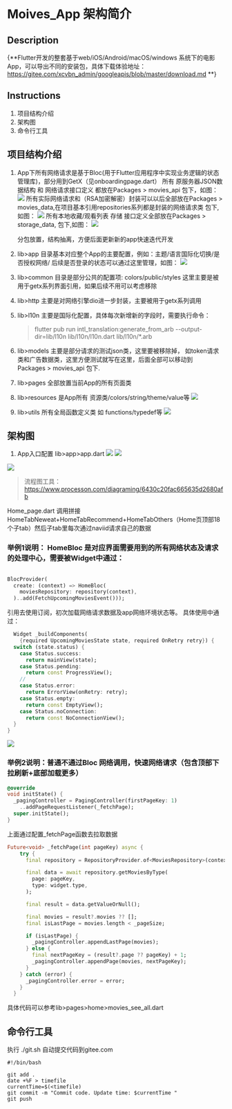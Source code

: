 
# Moives_App 架构简介


## Description
{**Flutter开发的整套基于web/iOS/Android/macOS/windows 系统下的电影App，可以导出不同的安装包，具体下载体验地址：https://gitee.com/xcvbn_admin/googleapis/blob/master/download.md  **}



## Instructions

1.  项目结构介绍
2.  架构图
3.  命令行工具


## 项目结构介绍

1.  App下所有网络请求是基于Bloc(用于Flutter应用程序中实现业务逻辑的状态管理库)，部分用到GetX（见onboardingpage.dart）
    所有 原服务器JSON数据结构 和 网络请求接口定义 都放在Packages > movies_api 包下，如图：
    ![](previewimsages/Snipaste_2023-04-08_08-49-25.png)
    所有实际网络请求和（RSA加密解密）封装可以以后全部放在Packages > movies_data,在项目基本引用repositories系列都是封装的网络请求类 包下,如图：
    ![](previewimsages/Snipaste_2023-04-08_08-47-20.png)
    所有本地收藏/观看列表 存储 接口定义全部放在Packages > storage_data,  包下,如图：
    ![](previewimsages/Snipaste_2023-04-08_08-52-02.png)

    分包放置，结构抽离，方便后面更新新的app快速迭代开发


2.  lib>app 目录基本对应整个App的主要配置，例如：主题/语言国际化切换/是否授权网络/ 后续是否登录的状态可以通过这里管理，如图：
    ![](previewimsages/Snipaste_2023-04-08_09-04-57.png)
3.  lib>common 目录是部分公共的配置项: colors/public/styles 这里主要是被用于getx系列界面引用，如果后续不用可以考虑移除
4.  lib>http 主要是对网络引擎dio进一步封装，主要被用于getx系列调用
5.  lib>l10n 主要是国际化配置，具体每次新增新的字段时，需要执行命令：
    >  flutter pub run intl_translation:generate_from_arb   --output-dir=lib/l10n  lib/l10n/l10n.dart lib/l10n/*.arb
6.  lib>models 主要是部分请求的测试json类，这里要被移除掉， 如token请求类和广告数据类，这里方便测试就写在这里，后面全部可以移动到     
    Packages > movies_api 包下.
7.  lib>pages 全部放置当前App的所有页面类
8.  lib>resources 是App所有 资源类/colors/string/theme/value等
    ![](previewimsages/Snipaste_2023-04-08_09-17-39.png)
9.  lib>utils 所有全局函数定义类 如 functions/typedef等
    ![](previewimsages/Snipaste_2023-04-08_09-16-56.png)



## 架构图
1. App入口配置 lib>app>app.dart
  ![](previewimsages/Snipaste_2023-04-07_14-11-15.png)
  ![](previewimsages/Snipaste_2023-04-07_14-10-52.png)

  ![](previewimsages/Snipaste_2023-04-08_09-30-31.png)
  > 流程图工具：https://www.processon.com/diagraming/6430c20fac665635d2680afb
  
  Home_page.dart 调用拼接  HomeTabNeweat+HomeTabRecommend+HomeTabOthers（Home页顶部18个子tab）然后子tab里每次通过naviid请求自己的数据

  ### 举例1说明： HomeBloc 是对应界面需要用到的所有网络状态及请求的处理中心，需要被Widget中通过：

  ```dart
  
  BlocProvider(
    create: (context) => HomeBloc(
      moviesRepository: repository(context),
    )..add(FetchUpcomingMoviesEvent()));

  ```

  引用去使用订阅，初次加载网络请求数据及app网络环境状态等。
  具体使用中通过：

  ```dart
    Widget _buildComponents(
      {required UpcomingMoviesState state, required OnRetry retry}) {
    switch (state.status) {
      case Status.success:
        return mainView(state);
      case Status.pending:
        return const ProgressView();
      //
      case Status.error:
        return ErrorView(onRetry: retry);
      case Status.empty:
        return const EmptyView();
      case Status.noConnection:
        return const NoConnectionView();
    }
  }

  ```
  ![](previewimsages/Snipaste_2023-04-08_09-41-37.png)

### 举例2说明：普通不通过Bloc 网络调用，快速网络请求（包含顶部下拉刷新+底部加载更多）      
```dart
@override
void initState() {
  _pagingController = PagingController(firstPageKey: 1)
    ..addPageRequestListener(_fetchPage);
  super.initState();
}
```
上面通过配置_fetchPage函数去拉取数据
```dart
Future<void> _fetchPage(int pageKey) async {
    try {
      final repository = RepositoryProvider.of<MoviesRepository>(context);

      final data = await repository.getMoviesByType(
        page: pageKey,
        type: widget.type,
      );

      final result = data.getValueOrNull();

      final movies = result?.movies ?? [];
      final isLastPage = movies.length < _pageSize;

      if (isLastPage) {
        _pagingController.appendLastPage(movies);
      } else {
        final nextPageKey = (result?.page ?? pageKey) + 1;
        _pagingController.appendPage(movies, nextPageKey);
      }
    } catch (error) {
      _pagingController.error = error;
    }
  }
```
具体代码可以参考lib>pages>home>movies_see_all.dart
  


## 命令行工具
执行 ./git.sh 
自动提交代码到gitee.com
```shell
#!/bin/bash

git add .
date +%F > timefile
currentTime=$(<timefile)
git commit -m "Commit code. Update time: $currentTime "
git push    
```